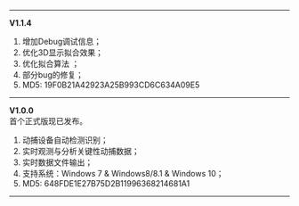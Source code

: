 
----------
**V1.1.4**<br>
1. 增加Debug调试信息；
2. 优化3D显示拟合效果；
3. 优化拟合算法 ；
4. 部分bug的修复；
5. MD5: 19F0B21A42923A25B993CD6C634A09E5

----------
**V1.0.0**<br>
首个正式版现已发布。
1. 动捕设备自动检测识别；
2. 实时观测与分析关键性动捕数据；
3. 实时数据文件输出；
4. 支持系统：Windows 7 & Windows8/8.1 & Windows 10；
5. MD5: 648FDE1E27B75D2B11996368214681A1

----------


